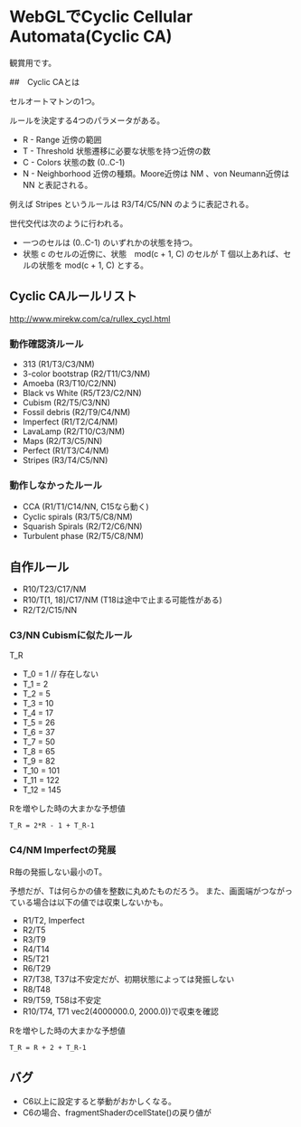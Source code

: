 # WebGLでCyclic Cellular Automata(Cyclic CA)

観賞用です。

##　Cyclic CAとは

セルオートマトンの1つ。

ルールを決定する4つのパラメータがある。

- R - Range 近傍の範囲
- T - Threshold 状態遷移に必要な状態を持つ近傍の数
- C - Colors 状態の数 (0..C-1)
- N - Neighborhood 近傍の種類。Moore近傍は NM 、von Neumann近傍は NN と表記される。

例えば Stripes というルールは R3/T4/C5/NN のように表記される。

世代交代は次のように行われる。

- 一つのセルは (0..C-1) のいずれかの状態を持つ。
- 状態 c のセルの近傍に、状態　mod(c + 1, C) のセルが T 個以上あれば、セルの状態を mod(c + 1, C) とする。

## Cyclic CAルールリスト
http://www.mirekw.com/ca/rullex_cycl.html

### 動作確認済ルール

- 313 (R1/T3/C3/NM)
- 3-color bootstrap (R2/T11/C3/NM)
- Amoeba (R3/T10/C2/NN)
- Black vs White (R5/T23/C2/NN)
- Cubism (R2/T5/C3/NN)
- Fossil debris (R2/T9/C4/NM)
- Imperfect (R1/T2/C4/NM)
- LavaLamp (R2/T10/C3/NM)
- Maps (R2/T3/C5/NN)
- Perfect (R1/T3/C4/NM)
- Stripes (R3/T4/C5/NN)

### 動作しなかったルール

- CCA (R1/T1/C14/NN, C15なら動く)
- Cyclic spirals (R3/T5/C8/NM)
- Squarish Spirals (R2/T2/C6/NN)
- Turbulent phase (R2/T5/C8/NM)

## 自作ルール

- R10/T23/C17/NM
- R10/T[1, 18]/C17/NM (T18は途中で止まる可能性がある)
- R2/T2/C15/NN

### C3/NN Cubismに似たルール

T_R

- T_0  = 1 // 存在しない
- T_1  = 2
- T_2  = 5
- T_3  = 10
- T_4  = 17
- T_5  = 26
- T_6  = 37
- T_7  = 50
- T_8  = 65
- T_9  = 82
- T_10 = 101
- T_11 = 122
- T_12 = 145

Rを増やした時の大まかな予想値

```
T_R = 2*R - 1 + T_R-1
```

### C4/NM Imperfectの発展

R毎の発振しない最小のT。

予想だが、Tは何らかの値を整数に丸めたものだろう。
また、画面端がつながっている場合は以下の値では収束しないかも。

- R1/T2, Imperfect
- R2/T5
- R3/T9
- R4/T14
- R5/T21
- R6/T29
- R7/T38, T37は不安定だが、初期状態によっては発振しない
- R8/T48
- R9/T59, T58は不安定
- R10/T74, T71 vec2(4000000.0, 2000.0))で収束を確認

Rを増やした時の大まかな予想値

```
T_R = R + 2 + T_R-1
```

## バグ

- C6以上に設定すると挙動がおかしくなる。
- C6の場合、fragmentShaderのcellState()の戻り値が
